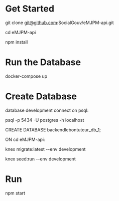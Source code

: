 # Get Started

git clone git@github.com:SocialGouv/eMJPM-api.git

cd eMJPM-api

npm install

# Run the Database
docker-compose up

# Create Database

database development
connect on psql:

psql -p 5434 -U postgres -h localhost

CREATE DATABASE backendlebontuteur_db_1;

ON cd eMJPM-api:

knex migrate:latest --env development

knex seed:run --env development

# Run
npm start
